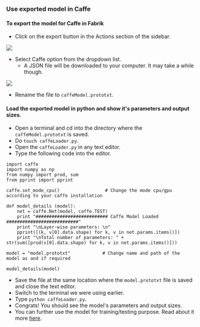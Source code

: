### Use exported model in Caffe

#### To export the model for Caffe in Fabrik

- Click on the export button in the Actions section of the sidebar.

<img src="https://raw.githubusercontent.com/Cloud-CV/Fabrik/master/tutorials/exportbutton.png">

- Select Caffe option from the dropdown list.
    - A JSON file will be downloaded to your computer. It may take a while though.

<img src="https://raw.githubusercontent.com/Cloud-CV/Fabrik/master/tutorials/exportcaffe.png">

- Rename the file to ```caffeModel.prototxt```.

#### Load the exported model in python and show it's parameters and output sizes.

- Open a terminal and cd into the directory where the ```caffeModel.prototxt``` is saved.
- Do ```touch caffeLoader.py```.
- Open the ```caffeLoader.py``` in any text editor.
- Type the following code into the editor.
```
import caffe
import numpy as np
from numpy import prod, sum
from pprint import pprint

caffe.set_mode_cpu()                 # Change the mode cpu/gpu according to your caffe installation

def model_details (model):
    net = caffe.Net(model, caffe.TEST)
    print "########################### Caffe Model Loaded ###########################"
    print "\nLayer-wise parameters: \n"
    pprint([(k, v[0].data.shape) for k, v in net.params.items()])
    print "\nTotal number of parameters: " + str(sum([prod(v[0].data.shape) for k, v in net.params.items()]))
    
model = "model.prototxt"            # Change name and path of the model as and if required 

model_details(model)

```

- Save the file at the same location where the ```model.prototxt``` file is saved and close the text editor.
- Switch to the terminal we were using earlier.
- Type ```python caffeLoader.py```.
- Congrats! You should see the model's parameters and output sizes.
- You can further use the model for training/testing purpose. Read about it more [here](caffe_prototxt_usage_1.md).